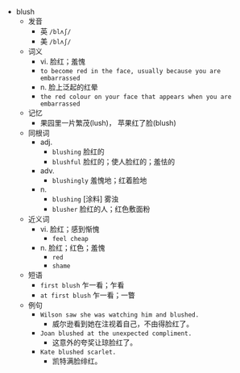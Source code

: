 - blush
  - 发音
    - 英 `/blʌʃ/`
    - 美 `/blʌʃ/`
  - 词义
    - vi. 脸红；羞愧
    - `to become red in the face, usually because you are embarrassed`
    - n. 脸上泛起的红晕
    - `the red colour on your face that appears when you are embarrassed`
  - 记忆
    - 果园里一片繁茂(lush)， 苹果红了脸(blush)
  - 同根词
    - adj.
      - `blushing` 脸红的
      - `blushful` 脸红的；使人脸红的；羞怯的
    - adv.
      - `blushingly` 羞愧地；红着脸地
    - n.
      - `blushing` [涂料] 雾浊
      - `blusher` 脸红的人；红色敷面粉
  - 近义词
    - vi. 脸红；感到惭愧
      - `feel cheap`
    - n. 脸红；红色；羞愧
      - `red`
      - `shame`
  - 短语
    - `first blush` 乍一看；乍看 
    - `at first blush` 乍一看；一瞥 
  - 例句
    - `Wilson saw she was watching him and blushed.`
      - 威尔逊看到她在注视着自己，不由得脸红了。
    - `Joan blushed at the unexpected compliment.`
      - 这意外的夸奖让琼脸红了。
    - `Kate blushed scarlet.`
      - 凯特满脸绯红。

